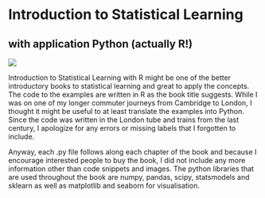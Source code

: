 # Introduction to Statistical Learning
## with application Python (actually R!)

<img src="https://assets.thalia.media/img/artikel/800d3f86b9872a9dde533433f8d0705f44fe2e9e-00-00.jpeg">

Introduction to Statistical Learning with R might be one of the better introductory books to statistical learning and great to apply the concepts. The code to the examples are written in R as the book title suggests.
While I was on one of my longer commuter journeys from Cambridge to London, I thought it might be useful to at least translate the examples into Python. Since the code was written in the London tube and trains from the last century, I apologize for any errors or missing labels that I forgotten to include.

Anyway, each .py file follows along each chapter of the book and because I encourage interested people to buy the book, I did not include any more information other than code snippets and images. The python libraries that are used throughout the book are numpy, pandas, scipy, statsmodels and sklearn as well as matplotlib and seaborn for visualisation.


